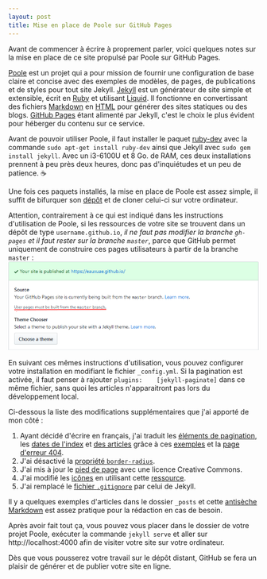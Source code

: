 ```yaml
---
layout: post
title: Mise en place de Poole sur GitHub Pages
---
```


Avant de commencer à écrire à proprement parler, voici quelques notes sur la mise en place de ce site propulsé par Poole sur GitHub Pages.

[Poole](http://getpoole.com/) est un projet qui a pour mission de fournir une configuration de base claire et concise avec des exemples de modèles, de pages, de publications et de styles pour tout site Jekyll. [Jekyll](https://jekyllrb.com/) est un générateur de site simple et extensible, écrit en [Ruby](https://www.ruby-lang.org/) et utilisant [Liquid](https://shopify.github.io/liquid/). Il fonctionne en convertissant des fichiers [Markdown](https://daringfireball.net/projects/markdown/) en [HTML](https://w3c.github.io/html/) pour générer des sites statiques ou des blogs. [GitHub Pages](https://pages.github.com/) étant alimenté par Jekyll, c'est le choix le plus évident pour héberger du contenu sur ce service.

Avant de pouvoir utiliser Poole, il faut installer le paquet [ruby-dev](https://packages.ubuntu.com/bionic/ruby-dev) avec la commande `sudo apt-get install ruby-dev` ainsi que Jekyll avec `sudo gem install jekyll`. Avec un i3-6100U et 8 Go. de RAM, ces deux installations prennent à peu près deux heures, donc pas d'inquiétudes et un peu de patience. ☕

Une fois ces paquets installés, la mise en place de Poole est assez simple, il suffit de bifurquer son [dépôt](https://github.com/poole/poole) et de cloner celui-ci sur votre ordinateur.

Attention, contrairement à ce qui est indiqué dans les instructions d'utilisation de Poole, si les ressources de votre site se trouvent dans un dépôt de type `username.github.io`, *il ne faut pas modifier la branche `gh-pages` et il faut rester sur la branche `master`*, parce que GitHub permet uniquement de construire ces pages utilisateurs à partir de la branche `master` : ![alt text](../public/2020-03-21-01.png "User pages must be built from the master branch.")

En suivant ces mêmes instructions d'utilisation, vous pouvez configurer votre installation en modifiant le fichier `_config.yml`. Si la pagination est activée, il faut penser à rajouter `plugins:    [jekyll-paginate]` dans ce même fichier, sans quoi les articles n'apparaitront pas lors du développement local.

Ci-dessous la liste des modifications supplémentaires que j'ai apporté de mon côté :

1. Ayant décidé d'écrire en français, j'ai traduit les [éléments de pagination](https://github.com/eauxuae/eauxuae.github.io/commit/da99c228bfe0fa0ca5a95771da5774257cddc2d6#diff-eacf331f0ffc35d4b482f1d15a887d3b), les [dates de l'index](https://github.com/eauxuae/eauxuae.github.io/commit/ec8245336cb2aca4c179c8875dd7d941d0ab46ea#diff-eacf331f0ffc35d4b482f1d15a887d3b) et [des articles](https://github.com/eauxuae/eauxuae.github.io/commit/ec8245336cb2aca4c179c8875dd7d941d0ab46ea#diff-663f387b6a1a407ab38de055a12bc7c8) grâce à ces [exemples](http://alanwsmith.com/jekyll-liquid-date-formatting-examples) et la [page d'erreur 404](https://github.com/eauxuae/eauxuae.github.io/commit/bab7df06e145e1f130e31f9ed84064723afaf159#diff-aa8eb2fe477b2d36ecc0f14d6422513f).
2. J'ai désactivé la [propriété `border-radius`](https://github.com/eauxuae/eauxuae.github.io/commit/26bc1b63f2f77c634ee790590d7ac2d4dcf37901#diff-fd4aa8862bb3db5bc523e0b0e9b6084a).
3. J'ai mis à jour le [pied de page](https://github.com/eauxuae/eauxuae.github.io/commit/920ff8971176b6b44e33aad596df880932990405#diff-2c19d9859b055d0302043d0fa2833e3f) avec une licence Creative Commons.
4. J'ai modifié les [icônes](https://github.com/eauxuae/eauxuae.github.io/commit/143c8e8e3357f52f4d9a5f8271dad592778462c1) en utilisant cette [ressource](https://www.flaticon.com/free-icon/drop_616878). 
5. J'ai remplacé le [fichier `.gitignore`](https://github.com/eauxuae/eauxuae.github.io/commit/4ec0c6f95d461f7acf88870d43539170f9e6dd4c#diff-a084b794bc0759e7a6b77810e01874f2) par celui de Jekyll.

Il y a quelques exemples d'articles dans le dossier `_posts` et cette [antisèche Markdown](https://guides.github.com/pdfs/markdown-cheatsheet-online.pdf) est assez pratique pour la rédaction en cas de besoin.

Après avoir fait tout ça, vous pouvez vous placer dans le dossier de votre projet Poole, exécuter la commande `jekyll serve` et aller sur http://localhost:4000 afin de visiter votre site sur votre ordinateur.

Dès que vous pousserez votre travail sur le dépôt distant, GitHub se fera un plaisir de générer et de publier votre site en ligne.
